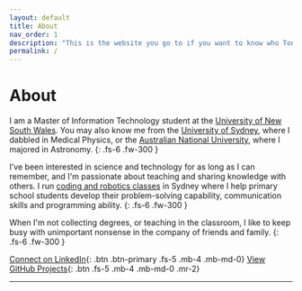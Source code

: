 ```yaml
---
layout: default
title: About
nav_order: 1
description: "This is the website you go to if you want to know who Tony Le is." 
permalink: /
---
```


# About

I am a Master of Information Technology student at the [University of New South Wales](https://www.unsw.edu.au). You may also know me from the [University of Sydney](https://www.sydney.edu.au), where I dabbled in Medical Physics, or the [Australian National University](https://www.anu.edu.au), where I majored in Astronomy.
{: .fs-6 .fw-300 }

I’ve been interested in science and technology for as long as I can remember, and I'm passionate about teaching and sharing knowledge with others. I run [coding and robotics classes](https://jnrengineers.com.au) in Sydney where I help primary school students develop their problem-solving capability, communication skills and programming ability. 
{: .fs-6 .fw-300 }

When I'm not collecting degrees, or teaching in the classroom, I like to keep busy with unimportant nonsense in the company of friends and family.
{: .fs-6 .fw-300 }

[Connect on LinkedIn](https://www.linkedin.com/in/tonyfle/){: .btn .btn-primary .fs-5 .mb-4 .mb-md-0}
[View GitHub Projects](https://www.github.com/tfle/){: .btn .fs-5 .mb-4 .mb-md-0 .mr-2}

---
